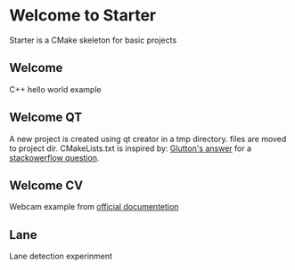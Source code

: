 # Welcome to Starter

Starter is a CMake skeleton for basic projects

## Welcome

C++ hello world example

## Welcome QT

A new project is created using qt creator in a tmp directory. files are moved to project dir.
CMakeLists.txt is inspired by:
[Glutton's answer](https://gitlab.com/Gluttton/SOS/blob/master/25989448/suggested/CMakeLists.txt)
for a [stackowerflow question](http://stackoverflow.com/questions/25989448/implementing-qt-project-through-cmake).

## Welcome CV

Webcam example from [official documentetion](http://docs.opencv.org/3.0-beta/modules/videoio/doc/reading_and_writing_video.html)

## Lane

Lane detection experinment

